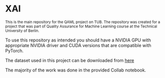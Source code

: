 # XAI
<sup>This is the main repository for the QAML project on TUB. The repository was created for a project that was part of Quality Assurance for Machine Learning course at the Technical University of Berlin.</sub>

To use this repository as intended you should have a NVIDIA GPU with appropriate NVIDIA driver and CUDA versions that are compatible with PyTorch.

The dataset used in this project can be downloaded from [here](https://drive.google.com/file/d/1R5r5q_LExbb3f33Zycuq2-CEW8Ty_7Dw/view?usp=share_link)

The majority of the work was done in the provided Collab notebook.
